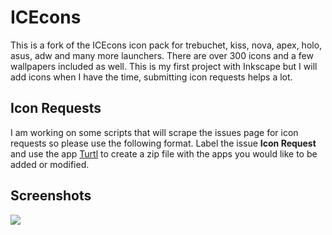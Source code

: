 # ICEcons

This is a fork of the ICEcons icon pack for trebuchet, kiss, nova, apex, holo, asus, adw and many more launchers. There are over 300 icons and a few wallpapers included as well. This is my first project with Inkscape but I will add icons when I have the time, submitting icon requests helps a lot.

## Icon Requests

I am working on some scripts that will scrape the issues page for icon requests so please use the following format. Label the issue **Icon Request** and use the app [Turtl](https://f-droid.org/app/org.xphnx.iconsubmit) to create a zip file with the apps you would like to be added or modified.

## Screenshots

<img src='https://raw.githubusercontent.com/dkanada/ICEcons/master/iconpack.jpg'/>
